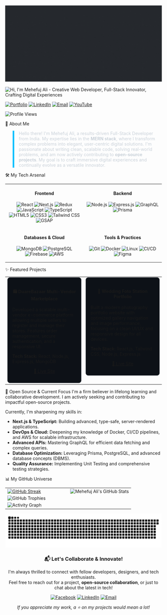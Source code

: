<a href="https://mehefujali.com"><img src="https://raw.githubusercontent.com/mehefujali/mehefujali/refs/heads/main/mehefujali-banner.gif" alt="Mehefuj Ali Banner" /></a>
<div align="left">
  
<img src="https://readme-typing-svg.demolab.com?font=Fira+Code&weight=600&size=38&duration=5000&pause=500&color=00BFFF&center=true&vCenter=true&width=650&lines=Hi%2C+I'm+Mehefuj+Ali+%F0%9F%91%8B;A+Creative+Web+Developer;A+Full-Stack+Innovator;Crafting+Digital+Experiences" alt="Hi, I'm Mehefuj Ali - Creative Web Developer, Full-Stack Innovator, Crafting Digital Experiences" />

<p>
<a href="https://mehefujali.com" target="_blank"><img src="https://img.shields.io/badge/Portfolio-00BFFF?style=for-the-badge&logo=internet-explorer&logoColor=white" alt="Portfolio"></a>
<a href="https://www.linkedin.com/in/mehefujali" target="_blank"><img src="https://img.shields.io/badge/LinkedIn-0A66C2?style=for-the-badge&logo=linkedin&logoColor=white" alt="LinkedIn"></a>
<a href="mailto:mehefujalim@gmail.com"><img src="https://img.shields.io/badge/Email-D14836?style=for-the-badge&logo=gmail&logoColor=white" alt="Email"></a>
<a href="https://www.youtube.com/@alicodelab" target="_blank"> <img src="https://img.shields.io/badge/YouTube-FF0000?style=for-the-badge&logo=youtube&logoColor=white" alt="YouTube"></a>
</p>

<img src="https://komarev.com/ghpvc/?username=mehefujali&label=PROFILE+VIEWS&color=00BFFF&style=for-the-badge&logo=eye" alt="Profile Views"/>

</div>

🚀 About Me
<blockquote style="border-left: 5px solid #00BFFF; color: #C9D1D9; padding-left: 15px;">
Hello there! I'm Mehefuj Ali, a results-driven Full-Stack Developer from India. My expertise lies in the <strong>MERN stack</strong>, where I transform complex problems into elegant, user-centric digital solutions. I'm passionate about writing clean, scalable code, solving real-world problems, and am now actively contributing to <strong>open-source projects</strong>. My goal is to craft immersive digital experiences and continually evolve as a versatile innovator.
</blockquote>






🛠️ My Tech Arsenal
<table width="100%">
<tr>
<td width="50%" valign="top">
<h4 align="center">Frontend</h4>
<p align="center">
<img src="https://img.shields.io/badge/React-%2361DAFB.svg?style=for-the-badge&logo=react&logoColor=black" alt="React"/>
<img src="https://img.shields.io/badge/Next.js-%23000000.svg?style=for-the-badge&logo=next.js&logoColor=white" alt="Next.js"/>
<img src="https://img.shields.io/badge/Redux-%23764ABC.svg?style=for-the-badge&logo=redux&logoColor=white" alt="Redux"/>
<img src="https://img.shields.io/badge/JavaScript-%23F7DF1E.svg?style=for-the-badge&logo=javascript&logoColor=black" alt="JavaScript"/>
<img src="https://img.shields.io/badge/TypeScript-%233178C6.svg?style=for-the-badge&logo=typescript&logoColor=white" alt="TypeScript"/>
<img src="https://img.shields.io/badge/HTML5-%23E34F26.svg?style=for-the-badge&logo=html5&logoColor=white" alt="HTML5"/>
<img src="https://img.shields.io/badge/CSS3-%231572B6.svg?style=for-the-badge&logo=css3&logoColor=white" alt="CSS3"/>
<img src="https://img.shields.io/badge/Tailwind_CSS-%2306B6D4.svg?style=for-the-badge&logo=tailwindcss&logoColor=white" alt="Tailwind CSS"/>
<img src="https://img.shields.io/badge/GSAP-%2388CE02.svg?style=for-the-badge&logo=greensock&logoColor=white" alt="GSAP"/>
</p>
</td>
<td width="50%" valign="top">
<h4 align="center">Backend</h4>
<p align="center">
<img src="https://img.shields.io/badge/Node.js-%23339933.svg?style=for-the-badge&logo=node.js&logoColor=white" alt="Node.js"/>
<img src="https://img.shields.io/badge/Express.js-%23000000.svg?style=for-the-badge&logo=express&logoColor=white" alt="Express.js"/>
<img src="https://img.shields.io/badge/GraphQL-%23E10098.svg?style=for-the-badge&logo=graphql&logoColor=white" alt="GraphQL"/>
<img src="https://img.shields.io/badge/Prisma-%232D3748.svg?style=for-the-badge&logo=prisma&logoColor=white" alt="Prisma"/>
</p>
</td>
</tr>
<tr>
<td width="50%" valign="top">
<h4 align="center">Databases & Cloud</h4>
<p align="center">
<img src="https://img.shields.io/badge/MongoDB-%2347A248.svg?style=for-the-badge&logo=mongodb&logoColor=white" alt="MongoDB"/>
<img src="https://img.shields.io/badge/PostgreSQL-%234169E1.svg?style=for-the-badge&logo=postgresql&logoColor=white" alt="PostgreSQL"/>
<img src="https://img.shields.io/badge/Firebase-%23FFCA28.svg?style=for-the-badge&logo=firebase&logoColor=black" alt="Firebase"/>
<img src="https://img.shields.io/badge/AWS-%23232F3E.svg?style=for-the-badge&logo=amazon-aws&logoColor=white" alt="AWS"/>
</p>
</td>
<td width="50%" valign="top">
<h4 align="center">Tools & Practices</h4>
<p align="center">
<img src="https://img.shields.io/badge/Git-%23F05032.svg?style=for-the-badge&logo=git&logoColor=white" alt="Git"/>
<img src="https://img.shields.io/badge/Docker-%232496ED.svg?style=for-the-badge&logo=docker&logoColor=white" alt="Docker"/>
<img src="https://img.shields.io/badge/Linux-%23FCC624.svg?style=for-the-badge&logo=linux&logoColor=black" alt="Linux"/>
<img src="https://img.shields.io/badge/CI/CD-Practices-lightgrey?style=for-the-badge&logo=githubactions" alt="CI/CD"/>
<img src="https://img.shields.io/badge/Figma-%23F24E1E.svg?style=for-the-badge&logo=figma&logoColor=white" alt="Figma"/>
</p>
</td>
</tr>
</table>

✨ Featured Projects
<table width="100%">
<tr>
<td width="50%" valign="top">
<div style="background-color: #0D1117; border: 1px solid #30363D; border-radius: 8px; padding: 15px;">
<h4 align="center">🛍️ DuareBazaar Multi-Vendor Marketplace</h4>
<p>Developed a scalable multi-vendor e-commerce platform allowing multiple sellers to register and manage their stores. Features order management, secure authentication, and a responsive UI.</p>
<p><strong>Tech Stack:</strong> React, Node.js, Express.js, MongoDB</p>
<p align="center">
<a href="https://duarebazaar.com/">🔗 Live Site</a> 
</p>
</div>
</td>
<td width="50%" valign="top">
<div style="background-color: #0D1117; border: 1px solid #30363D; border-radius: 8px; padding: 15px;">
<h4 align="center">📸 Wedding Foto Station Portfolio</h4>
<p>Built a modern photography portfolio website with optimized gallery navigation and image performance, focusing on a clean UI/UX and responsive design for all devices.</p>
<p><strong>Tech Stack:</strong> React.js, Tailwind CSS, Node.js, Express.js</p>
<p align="center">
<a href="https://weddingfotostation.com/">🔗 Live Site</a> 
</p>
</div>
</td>
</tr>
</table>

🔭 Open Source & Current Focus
I'm a firm believer in lifelong learning and collaborative development. I am actively seeking and contributing to impactful open-source projects.

Currently, I'm sharpening my skills in:

* **Next.js & TypeScript:** Building advanced, type-safe, server-rendered applications.
* **DevOps & Cloud:** Deepening my knowledge of Docker, CI/CD pipelines, and AWS for scalable infrastructure.
* **Advanced APIs:** Mastering GraphQL for efficient data fetching and complex queries.
* **Database Optimization:** Leveraging Prisma, PostgreSQL, and advanced database concepts (DBMS).
* **Quality Assurance:** Implementing Unit Testing and comprehensive testing strategies.

📊 My GitHub Universe
<div align="center">
<table width="100%">
<tr>
<td width="50%" valign="top">
<a href="https://github.com/mehefujali">
<img width="100%" src="https://github-readme-streak-stats.herokuapp.com/?user=mehefujali&theme=radical&hide_border=true&background=0D1117&stroke=00BFFF&ring=00BFFF&fire=00BFFF&currStreakNum=FFF&sideNums=FFF&currStreakLabel=FFF&sideLabels=FFF&dates=FFF" alt="GitHub Streak" />
</a>
</td>
<td width="50%" valign="top">
<img width="100%" src="https://github-readme-stats-sigma-five.vercel.app/api?username=mehefujali&show_icons=true&theme=radical&hide_border=true&bg_color=0D1117&title_color=00BFFF&icon_color=00BFFF&text_color=FFF&rank_icon=github&count_private=true&include_all_commits=true&cache_seconds=60" alt="Mehefuj Ali's GitHub Stats" />
</td>
</tr>
<tr>
<td colspan="2">
<img width="100%" src="https://github-profile-trophy.vercel.app/?username=mehefujali&theme=radical&no-frame=true&no-bg=true&margin-w=4&margin-h=4&row=1&column=7&rank=-C" alt="GitHub Trophies" />
</td>
</tr>
<tr>
<td colspan="2">
<img width="100%" src="https://github-readme-activity-graph.vercel.app/graph?username=mehefujali&bg_color=0d1117&color=ffffff&line=ff00bb&point=ffffff&area=true&hide_border=true" alt="Activity Graph" />
</td>
</tr>
</table>
<img src="https://raw.githubusercontent.com/mehefujali/mehefujali/410579a2d9e3409e4e559781db4b51e62c94ae1c/dist/github-snake.svg" alt="GitHub Contribution Snake" />
</div>

<div align="center">
<h3>📬 Let's Collaborate & Innovate!</h3>
<p>I'm always thrilled to connect with fellow developers, designers, and tech enthusiasts. <br/> Feel free to reach out for a project, <strong>open-source collaboration</strong>, or just to chat about the latest in tech!</p>
<p>
<a href="https://www.facebook.com/share/xK94t1TizJUFJmX7/?mibextid=qi2Omg" target="_blank"><img src="https://img.shields.io/badge/Facebook-1877F2?style=flat-square&logo=facebook&logoColor=white" alt="Facebook"></a>
<a href="https://www.linkedin.com/in/mehefujali" target="_blank"><img src="https://img.shields.io/badge/LinkedIn-0A66C2?style=flat-square&logo=linkedin&logoColor=white" alt="LinkedIn"></a>
<a href="mailto:mehefujalim@gmail.com"><img src="https://img.shields.io/badge/Email-D14836?style=flat-square&logo=gmail&logoColor=white" alt="Email"></a>
</p>
<p style="font-style: italic;">If you appreciate my work, a ⭐ on my projects would mean a lot!</p>
</div>
